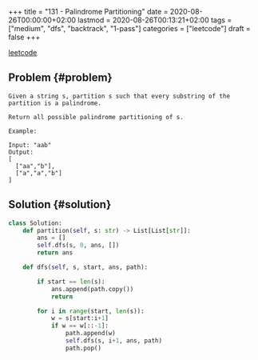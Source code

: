 +++
title = "131 - Palindrome Partitioning"
date = 2020-08-26T00:00:00+02:00
lastmod = 2020-08-26T00:13:21+02:00
tags = ["medium", "dfs", "backtrack", "1-pass"]
categories = ["leetcode"]
draft = false
+++

[leetcode](https://leetcode.com/problems/palindrome-partitioning/)


## Problem {#problem}

```text
Given a string s, partition s such that every substring of the partition is a palindrome.

Return all possible palindrome partitioning of s.

Example:

Input: "aab"
Output:
[
  ["aa","b"],
  ["a","a","b"]
]
```


## Solution {#solution}

```python
class Solution:
    def partition(self, s: str) -> List[List[str]]:
        ans = []
        self.dfs(s, 0, ans, [])
        return ans

    def dfs(self, s, start, ans, path):

        if start == len(s):
            ans.append(path.copy())
            return

        for i in range(start, len(s)):
            w = s[start:i+1]
            if w == w[::-1]:
                path.append(w)
                self.dfs(s, i+1, ans, path)
                path.pop()
```
